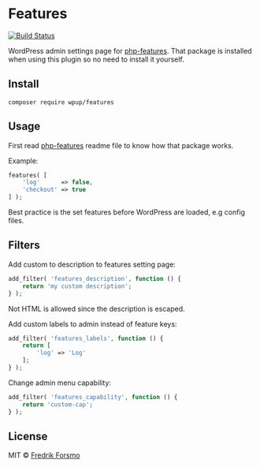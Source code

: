 # Features

[![Build Status](https://travis-ci.org/wpup/features.svg?branch=master)](https://travis-ci.org/wpup/features)

WordPress admin settings page for [php-features](https://github.com/frozzare/php-features). That package is installed when using this plugin so no need to install it yourself.

## Install

```
composer require wpup/features
```

## Usage

First read [php-features](https://github.com/frozzare/php-features) readme file to know how that package works.

Example:

```php
features( [
    'log'      => false,
    'checkout' => true
] );
```

Best practice is the set features before WordPress are loaded, e.g config files.

## Filters

Add custom to description to features setting page:

```php
add_filter( 'features_description', function () {
    return 'my custom description';
} );
```

Not HTML is allowed since the description is escaped.

Add custom labels to admin instead of feature keys:

```php
add_filter( 'features_labels', function () {
    return [
        'log' => 'Log'
    ];
} );
```

Change admin menu capability:

```php
add_filter( 'features_capability', function () {
    return 'custom-cap';
} );
```

## License

MIT © [Fredrik Forsmo](https://github.com/frozzare)
